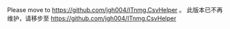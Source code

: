 Please move to https://github.com/jgh004/ITnmg.CsvHelper 。
此版本已不再维护，请移步至 https://github.com/jgh004/ITnmg.CsvHelper
